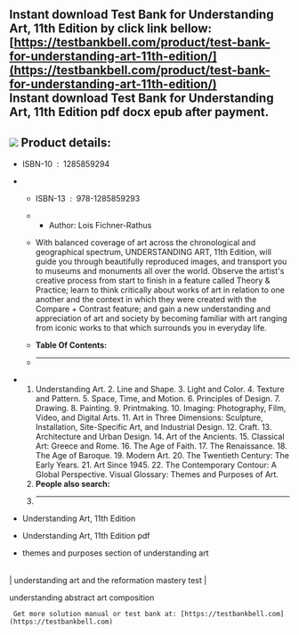Instant download **Test Bank for Understanding Art, 11th Edition** by click link bellow:  
[https://testbankbell.com/product/test-bank-for-understanding-art-11th-edition/](https://testbankbell.com/product/test-bank-for-understanding-art-11th-edition/)  
**Instant download Test Bank for Understanding Art, 11th Edition pdf docx epub after payment.**
-----------------------------------------------------------------------------------------------


![](https://testbankbell.com/wp-content/uploads/2023/05/Test-Bank-for-Understanding-Art-11th-Edition-228x228-1.jpg)
**Product details:**
--------------------


* ISBN-10 ‏ : ‎ 1285859294
* * ISBN-13 ‏ : ‎ 978-1285859293
  * * Author: Lois Fichner-Rathus
   
  * With balanced coverage of art across the chronological and geographical spectrum, UNDERSTANDING ART, 11th Edition, will guide you through beautifully reproduced images, and transport you to museums and monuments all over the world. Observe the artist's creative process from start to finish in a feature called Theory & Practice; learn to think critically about works of art in relation to one another and the context in which they were created with the Compare + Contrast feature; and gain a new understanding and appreciation of art and society by becoming familiar with art ranging from iconic works to that which surrounds you in everyday life.
  * **Table Of Contents:**
  * ----------------------
 
* 1. Understanding Art. 2. Line and Shape. 3. Light and Color. 4. Texture and Pattern. 5. Space, Time, and Motion. 6. Principles of Design. 7. Drawing. 8. Painting. 9. Printmaking. 10. Imaging: Photography, Film, Video, and Digital Arts. 11. Art in Three Dimensions: Sculpture, Installation, Site-Specific Art, and Industrial Design. 12. Craft. 13. Architecture and Urban Design. 14. Art of the Ancients. 15. Classical Art: Greece and Rome. 16. The Age of Faith. 17. The Renaissance. 18. The Age of Baroque. 19. Modern Art. 20. The Twentieth Century: The Early Years. 21. Art Since 1945. 22. The Contemporary Contour: A Global Perspective. Visual Glossary: Themes and Purposes of Art.
  2. **People also search:**
  3. -----------------------
 
* Understanding Art, 11th Edition

* Understanding Art, 11th Edition pdf

* themes and purposes section of understanding art

|  |
| --- |
| 
understanding art and the reformation mastery test
 |


 understanding abstract art composition


     Get more solution manual or test bank at: [https://testbankbell.com](https://testbankbell.com)
